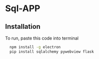 # Sql-APP

## Installation

To run, paste this code into terminal

```bash
  npm install -g electron
  pip install sqlalchemy pywebview flask 
```
    
